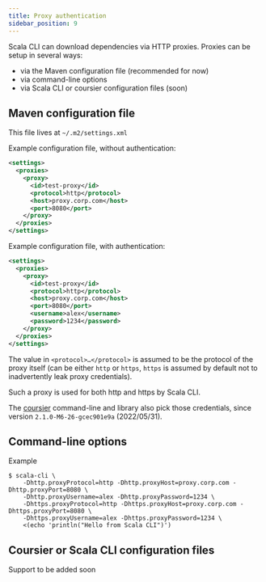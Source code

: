 ```yaml
---
title: Proxy authentication
sidebar_position: 9
---
```


Scala CLI can download dependencies via HTTP proxies. Proxies can be setup in several ways:
- via the Maven configuration file (recommended for now)
- via command-line options
- via Scala CLI or coursier configuration files (soon)

## Maven configuration file

This file lives at `~/.m2/settings.xml`

Example configuration file, without authentication:
```xml
<settings>
  <proxies>
    <proxy>
      <id>test-proxy</id>
      <protocol>http</protocol>
      <host>proxy.corp.com</host>
      <port>8080</port>
    </proxy>
  </proxies>
</settings>
```

Example configuration file, with authentication:
```xml
<settings>
  <proxies>
    <proxy>
      <id>test-proxy</id>
      <protocol>http</protocol>
      <host>proxy.corp.com</host>
      <port>8080</port>
      <username>alex</username>
      <password>1234</password>
    </proxy>
  </proxies>
</settings>
```

The value in `<protocol>…</protocol>` is assumed to be the protocol of the proxy itself
(can be either `http` or `https`, `https` is assumed by default not to inadvertently leak
proxy credentials).

Such a proxy is used for both http and https by Scala CLI.

The [coursier](https://github.com/coursier/coursier) command-line and library also pick those credentials, since version `2.1.0-M6-26-gcec901e9a` (2022/05/31).

## Command-line options

Example
```
$ scala-cli \
    -Dhttp.proxyProtocol=http -Dhttp.proxyHost=proxy.corp.com -Dhttp.proxyPort=8080 \
    -Dhttp.proxyUsername=alex -Dhttp.proxyPassword=1234 \
    -Dhttps.proxyProtocol=http -Dhttps.proxyHost=proxy.corp.com -Dhttps.proxyPort=8080 \
    -Dhttps.proxyUsername=alex -Dhttps.proxyPassword=1234 \
    <(echo 'println("Hello from Scala CLI")')
```

## Coursier or Scala CLI configuration files

Support to be added soon
